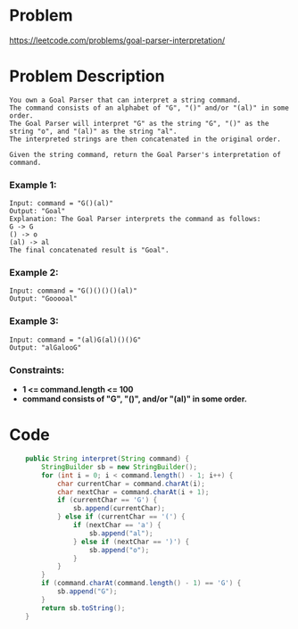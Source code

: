 # Problem
https://leetcode.com/problems/goal-parser-interpretation/
# Problem Description
```
You own a Goal Parser that can interpret a string command. 
The command consists of an alphabet of "G", "()" and/or "(al)" in some order. 
The Goal Parser will interpret "G" as the string "G", "()" as the string "o", and "(al)" as the string "al". 
The interpreted strings are then concatenated in the original order.

Given the string command, return the Goal Parser's interpretation of command.
```
### Example 1:
```
Input: command = "G()(al)"
Output: "Goal"
Explanation: The Goal Parser interprets the command as follows:
G -> G
() -> o
(al) -> al
The final concatenated result is "Goal".
```
### Example 2:
```
Input: command = "G()()()()(al)"
Output: "Gooooal"
```
### Example 3:
```
Input: command = "(al)G(al)()()G"
Output: "alGalooG"
```
### Constraints:
- **1 <= command.length <= 100**
- **command consists of "G", "()", and/or "(al)" in some order.**
# Code
```java
    public String interpret(String command) {
        StringBuilder sb = new StringBuilder();
        for (int i = 0; i < command.length() - 1; i++) {
            char currentChar = command.charAt(i);
            char nextChar = command.charAt(i + 1);
            if (currentChar == 'G') {
                sb.append(currentChar);
            } else if (currentChar == '(') {
                if (nextChar == 'a') {
                    sb.append("al");
                } else if (nextChar == ')') {
                    sb.append("o");
                }
            }
        }
        if (command.charAt(command.length() - 1) == 'G') {
            sb.append("G");
        }
        return sb.toString();
    }
```
